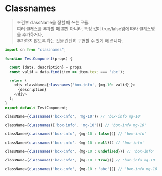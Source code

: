 # Classnames
> 조건부 className을 정할 때 쓰는 모듈.  
> 여러 클래스를 추가할 때 뿐만 아니라, 특정 값이 true/false임에 따라 클래스명을 추가하거나,  
> 추가하지 않도록 하는 것을 간단히 구현할 수 있게 해 줍니다.

```javascript
import cn from "classnames";

function TestComponent(props) {

  const {data, description} = props;
  const valid = data.find(item => item.text === 'abc');

  return (
    <div className={classnames('box-info', {mg-10: valid})}>
      {description}
    </div>
  );
}
export default TestComponent;
```

```javascript
className={classnames('box-info', 'mg-10')} // 'box-info mg-10'

className={classnames(['box-info', 'mg-10'])} // 'box-info mg-10'

className={classnames('box-info', {mg-10 : false})} // 'box-info'

className={classnames('box-info', {mg-10 : null})} // 'box-info'

className={classnames('box-info', {mg-10 : undefined})} // 'box-info'

className={classnames('box-info', {mg-10 : true})} // 'box-info mg-10'

className={classnames('box-info', {mg-10 : 'abc'})} // 'box-info mg-10'

```
